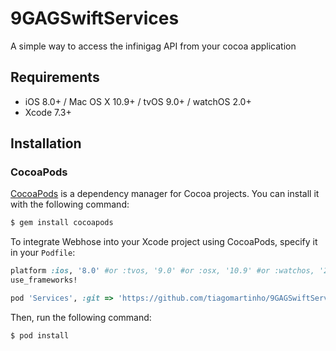 # 9GAGSwiftServices
A simple way to access the infinigag API from your cocoa application

## Requirements

- iOS 8.0+ / Mac OS X 10.9+ / tvOS 9.0+ / watchOS 2.0+
- Xcode 7.3+

## Installation

### CocoaPods

[CocoaPods](http://cocoapods.org) is a dependency manager for Cocoa projects. You can install it with the following command:

```bash
$ gem install cocoapods
```

To integrate Webhose into your Xcode project using CocoaPods, specify it in your `Podfile`:

```ruby
platform :ios, '8.0' #or :tvos, '9.0' #or :osx, '10.9' #or :watchos, '2.0'
use_frameworks!

pod 'Services', :git => 'https://github.com/tiagomartinho/9GAGSwiftServices'
```

Then, run the following command:

```bash
$ pod install
```
